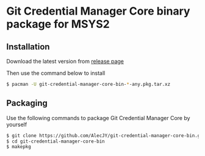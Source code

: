 # Git Credential Manager Core binary package for MSYS2

## Installation
Download the latest version from [release page](https://github.com/AlecJY/git-credential-manager-core-bin/releases)

Then use the command below to install
``` bash
$ pacman -U git-credential-manager-core-bin-*-any.pkg.tar.xz
```

## Packaging
Use the following commands to package Git Credential Manager Core by yourself
```bash
$ git clone https://github.com/AlecJY/git-credential-manager-core-bin.git
$ cd git-credential-manager-core-bin
$ makepkg
```
